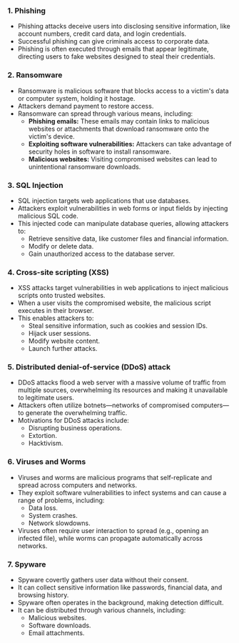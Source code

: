 ### 1. Phishing

- Phishing attacks deceive users into disclosing sensitive information, like account numbers, credit card data, and login credentials.
- Successful phishing can give criminals access to corporate data.
- Phishing is often executed through emails that appear legitimate, directing users to fake websites designed to steal their credentials.

### 2. Ransomware

- Ransomware is malicious software that blocks access to a victim's data or computer system, holding it hostage.
- Attackers demand payment to restore access.
- Ransomware can spread through various means, including:
    - **Phishing emails:** These emails may contain links to malicious websites or attachments that download ransomware onto the victim's device.
    - **Exploiting software vulnerabilities:** Attackers can take advantage of security holes in software to install ransomware.
    - **Malicious websites:** Visiting compromised websites can lead to unintentional ransomware downloads.

### 3. SQL Injection

- SQL injection targets web applications that use databases.
- Attackers exploit vulnerabilities in web forms or input fields by injecting malicious SQL code.
- This injected code can manipulate database queries, allowing attackers to:
    - Retrieve sensitive data, like customer files and financial information.
    - Modify or delete data.
    - Gain unauthorized access to the database server.

### 4. Cross-site scripting (XSS)

- XSS attacks target vulnerabilities in web applications to inject malicious scripts onto trusted websites.
- When a user visits the compromised website, the malicious script executes in their browser.
- This enables attackers to:
    - Steal sensitive information, such as cookies and session IDs.
    - Hijack user sessions.
    - Modify website content.
    - Launch further attacks.

### 5. Distributed denial-of-service (DDoS) attack

- DDoS attacks flood a web server with a massive volume of traffic from multiple sources, overwhelming its resources and making it unavailable to legitimate users.
- Attackers often utilize botnets—networks of compromised computers—to generate the overwhelming traffic.
- Motivations for DDoS attacks include:
    - Disrupting business operations.
    - Extortion.
    - Hacktivism.

### 6. Viruses and Worms

- Viruses and worms are malicious programs that self-replicate and spread across computers and networks.
- They exploit software vulnerabilities to infect systems and can cause a range of problems, including:
    - Data loss.
    - System crashes.
    - Network slowdowns.
- Viruses often require user interaction to spread (e.g., opening an infected file), while worms can propagate automatically across networks.

### 7. Spyware

- Spyware covertly gathers user data without their consent.
- It can collect sensitive information like passwords, financial data, and browsing history.
- Spyware often operates in the background, making detection difficult.
- It can be distributed through various channels, including:
    - Malicious websites.
    - Software downloads.
    - Email attachments.